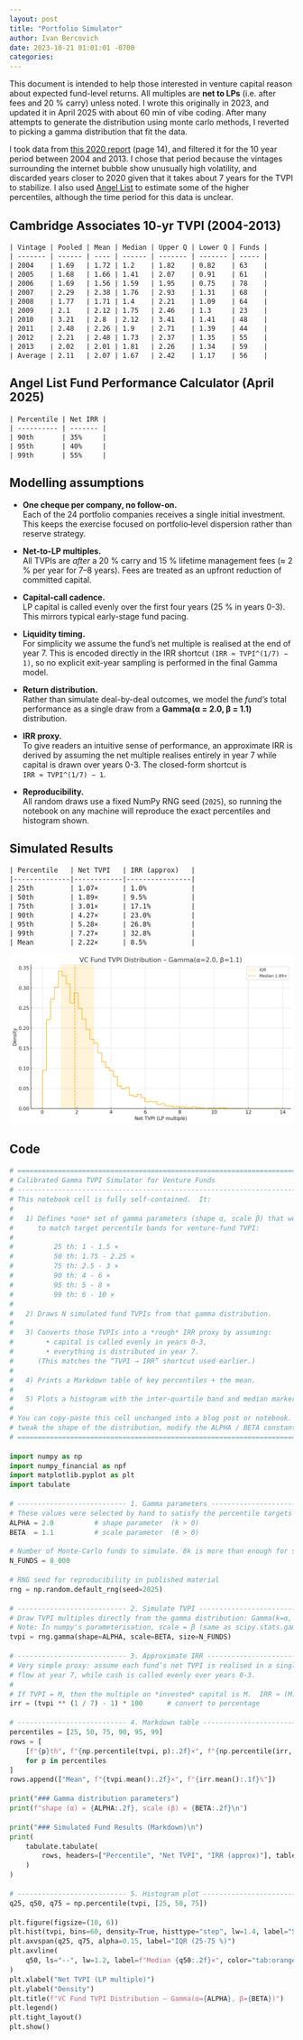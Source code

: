 ```yaml
---
layout: post
title: "Portfolio Simulator"
author: Ivan Bercovich
date: 2023-10-21 01:01:01 -0700
categories:
---
```


This document is intended to help those interested in venture capital reason about expected fund-level returns. All multiples are **net to LPs** (i.e. after fees and 20 % carry) unless noted. I wrote this originally in 2023, and updated it in April 2025 with about 60 min of vibe coding. After many attempts to generate the distribution using monte carlo methods, I reverted to picking a gamma distribution that fit the data.

I took data from [this 2020 report](https://www.cambridgeassociates.com/wp-content/uploads/2020/07/WEB-2020-Q1-USVC-Benchmark-Book.pdf) (page 14), and filtered it for the 10 year period between 2004 and 2013. I chose that period because the vintages surrounding the internet bubble show unusually high volatility, and discarded years closer to 2020 given that it takes about 7 years for the TVPI to stabilize. I also used [Angel List](https://www.angellist.com/funds-performance-calculator) to estimate some of the higher percentiles, although the time period for this data is unclear.

## Cambridge Associates 10-yr TVPI (2004-2013)

    | Vintage | Pooled | Mean | Median | Upper Q | Lower Q | Funds |
    | ------- | ------ | ---- | ------ | ------- | ------- | ----- |
    | 2004    | 1.69   | 1.72 | 1.2    | 1.82    | 0.82    | 63    |
    | 2005    | 1.68   | 1.66 | 1.41   | 2.07    | 0.91    | 61    |
    | 2006    | 1.69   | 1.56 | 1.59   | 1.95    | 0.75    | 78    |
    | 2007    | 2.29   | 2.38 | 1.76   | 2.93    | 1.31    | 68    |
    | 2008    | 1.77   | 1.71 | 1.4    | 2.21    | 1.09    | 64    |
    | 2009    | 2.1    | 2.12 | 1.75   | 2.46    | 1.3     | 23    |
    | 2010    | 3.21   | 2.8  | 2.12   | 3.41    | 1.41    | 48    |
    | 2011    | 2.48   | 2.26 | 1.9    | 2.71    | 1.39    | 44    |
    | 2012    | 2.21   | 2.48 | 1.73   | 2.37    | 1.35    | 55    |
    | 2013    | 2.02   | 2.01 | 1.81   | 2.26    | 1.34    | 59    |
    | Average | 2.11   | 2.07 | 1.67   | 2.42    | 1.17    | 56    |

## Angel List Fund Performance Calculator (April 2025)

    | Percentile | Net IRR |
    | ---------- | ------- |
    | 90th       | 35%     |
    | 95th       | 40%     |
    | 99th       | 55%     |

## Modelling assumptions

- **One cheque per company, no follow-on.**  
  Each of the 24 portfolio companies receives a single initial investment. This keeps the exercise focused on portfolio‐level dispersion rather than reserve strategy.

- **Net-to-LP multiples.**  
  All TVPIs are _after_ a 20 % carry and 15 % lifetime management fees (≈ 2 % per year for 7–8 years). Fees are treated as an upfront reduction of committed capital.

- **Capital-call cadence.**  
  LP capital is called evenly over the first four years (25 % in years 0-3). This mirrors typical early-stage fund pacing.

- **Liquidity timing.**  
  For simplicity we assume the fund’s net multiple is realised at the end of year 7. This is encoded directly in the IRR shortcut `(IRR ≈ TVPI^(1/7) − 1)`, so no explicit exit-year sampling is performed in the final Gamma model.

- **Return distribution.**  
  Rather than simulate deal-by-deal outcomes, we model the _fund’s_ total performance as a single draw from a **Gamma(α = 2.0, β = 1.1)** distribution.

- **IRR proxy.**  
  To give readers an intuitive sense of performance, an approximate IRR is
  derived by assuming the net multiple realises entirely in year 7 while capital
  is drawn over years 0-3. The closed-form shortcut is  
  `IRR ≈ TVPI^(1/7) − 1`.

- **Reproducibility.**  
  All random draws use a fixed NumPy RNG seed (`2025`), so running the notebook
  on any machine will reproduce the exact percentiles and histogram shown.

## Simulated Results

    | Percentile   | Net TVPI   | IRR (approx)   |
    |--------------|------------|----------------|
    | 25th         | 1.07×      | 1.0%           |
    | 50th         | 1.89×      | 9.5%           |
    | 75th         | 3.01×      | 17.1%          |
    | 90th         | 4.27×      | 23.0%          |
    | 95th         | 5.28×      | 26.8%          |
    | 99th         | 7.27×      | 32.8%          |
    | Mean         | 2.22×      | 8.5%           |

![](/assets/simulation_gamma_distribution.png)

## Code

```python
# =============================================================================
# Calibrated Gamma TVPI Simulator for Venture Funds
# -----------------------------------------------------------------------------
# This notebook cell is fully self‑contained.  It:
#
#   1) Defines *one* set of gamma parameters (shape α, scale β) that were chosen
#      to match target percentile bands for venture‑fund TVPI:
#
#          25 th: 1 ‑ 1.5 ×
#          50 th: 1.75 ‑ 2.25 ×
#          75 th: 2.5 ‑ 3 ×
#          90 th: 4 ‑ 6 ×
#          95 th: 5 ‑ 8 ×
#          99 th: 6 ‑ 10 ×
#
#   2) Draws N simulated fund TVPIs from that gamma distribution.
#
#   3) Converts those TVPIs into a *rough* IRR proxy by assuming:
#        • capital is called evenly in years 0‑3,
#        • everything is distributed in year 7.
#      (This matches the “TVPI → IRR” shortcut used earlier.)
#
#   4) Prints a Markdown table of key percentiles + the mean.
#
#   5) Plots a histogram with the inter‑quartile band and median marker.
#
# You can copy‑paste this cell unchanged into a blog post or notebook.  To
# tweak the shape of the distribution, modify the ALPHA / BETA constants.
# =============================================================================

import numpy as np
import numpy_financial as npf
import matplotlib.pyplot as plt
import tabulate

# --------------------------- 1. Gamma parameters -----------------------------
# These values were selected by hand to satisfy the percentile targets above.
ALPHA = 2.0          # shape parameter  (k > 0)
BETA  = 1.1          # scale parameter  (θ > 0)

# Number of Monte‑Carlo funds to simulate. 8k is more than enough for smoothness
N_FUNDS = 8_000

# RNG seed for reproducibility in published material
rng = np.random.default_rng(seed=2025)

# --------------------------- 2. Simulate TVPI --------------------------------
# Draw TVPI multiples directly from the gamma distribution: Gamma(k=α, θ=β).
# Note: In numpy's parameterisation, scale = β (same as scipy.stats.gamma).
tvpi = rng.gamma(shape=ALPHA, scale=BETA, size=N_FUNDS)

# --------------------------- 3. Approximate IRR ------------------------------
# Very simple proxy: assume each fund’s net TVPI is realised in a single cash
# flow at year 7, while cash is called evenly over years 0‑3.
#
# If TVPI = M, then the multiple on *invested* capital is M.  IRR ≈ (M)^(1/7)-1
irr = (tvpi ** (1 / 7) - 1) * 100      # convert to percentage

# --------------------------- 4. Markdown table -------------------------------
percentiles = [25, 50, 75, 90, 95, 99]
rows = [
    [f"{p}th", f"{np.percentile(tvpi, p):.2f}×", f"{np.percentile(irr, p):.1f}%"]
    for p in percentiles
]
rows.append(["Mean", f"{tvpi.mean():.2f}×", f"{irr.mean():.1f}%"])

print("### Gamma distribution parameters")
print(f"shape (α) = {ALPHA:.2f}, scale (β) = {BETA:.2f}\n")

print("### Simulated Fund Results (Markdown)\n")
print(
    tabulate.tabulate(
        rows, headers=["Percentile", "Net TVPI", "IRR (approx)"], tablefmt="github"
    )
)

# --------------------------- 5. Histogram plot -------------------------------
q25, q50, q75 = np.percentile(tvpi, [25, 50, 75])

plt.figure(figsize=(10, 6))
plt.hist(tvpi, bins=60, density=True, histtype="step", lw=1.4, label="Simulated TVPI")
plt.axvspan(q25, q75, alpha=0.15, label="IQR (25‑75 %)")
plt.axvline(
    q50, ls="--", lw=1.2, label=f"Median {q50:.2f}×", color="tab:orange"
)
plt.xlabel("Net TVPI (LP multiple)")
plt.ylabel("Density")
plt.title(f"VC Fund TVPI Distribution – Gamma(α={ALPHA}, β={BETA})")
plt.legend()
plt.tight_layout()
plt.show()

```

